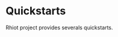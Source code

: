 # Quickstarts

Rhiot project provides severals quickstarts.

[](quickstarts/mqtt_cloudlet_quickstart.md)